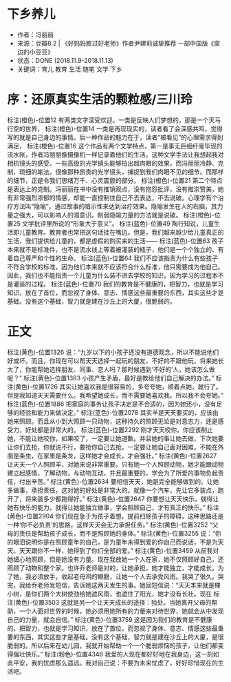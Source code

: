# 下乡养儿
[time]:<20181109>
* 作者：冯丽丽
* 来源：豆瓣8.2 | 《好妈妈胜过好老师》作者尹建莉诚挚推荐 一部中国版《窗边的小豆豆》
* 状态：DONE (2018.11.9-2018.11.13)
* 关键词：育儿 教育 生活 随笔 文学 下乡

# 序：还原真实生活的颗粒感/三川玲
标注(橙色)-位置12
有两类文字深受欢迎。一类是反映人们梦想的，那是一个天马行空的世界，
标注(橙色)-位置14
一类是再现现实的，读者看了会深感共鸣，觉得写的就是自己身边的事情。后一种作品的魅力在于，读者“被看见”的心理需求得到满足，
标注(橙色)-位置16
这个作品有两个文学特点，第一是事无巨细纤毫毕现的流水账，作者冯丽丽像摄像机一样记录着他们的生活。这种文学手法让我想起我对相机镜头的感受。一些高级的光学镜头能够拍出超肉眼的效果，而冯丽丽冷静、克制、琐细的笔法，很像那种昂贵的光学镜头，捕捉到我们肉眼不见的细节。而那样的细节，正是令我们思绪万千、心灵震颤的部分。
标注(橙色)-位置21
第二个特点是表达上的克制。冯丽丽在书中没有推销观点，没有抱怨批评，没有推崇赞美，她有非常强烈浓郁的情感，却能一直控制住自己不去表达，不去说破。心理学有个治疗方法叫“隐喻”，通过故事的暗示性来达到治疗效果。隐喻发生在人的右脑，其力量之强大，可以影响人的潜意识。削弱隐喻力量的方法就是说破。
标注(橙色)-位置25
文学批评里所说的“形象大于意义”。
标注(蓝色)-位置49
陶行知说，儿童生活即儿童教育。教育者也常把这句话挂在嘴边。但是，我们越来越少给儿童真正的生活，我们提供给儿童的，都是虚假的购买来的生活——
标注(蓝色)-位置63
孩子本来就不是标准件，也不是流水线上等着被灌装的瓶子，他们是一个个独立的、有着自己尊严和个性的生命。
标注(蓝色)-位置64
我们不应该指责为什么有些孩子不符合学校的标准，因为他们本来就不应该符合什么标准，他只需要成为他自己。因此，我们也不能指责一个儿童为什么装不进去学校的知识，因为学习的过程本不是灌装的过程。
标注(蓝色)-位置70
我们的教育是不健康的，把智力，也就是学习知识，放在了首位，而忽视了身体、意志、情感这些最重要的东西，其实这些才是基础。没有这个基础，智力就是建在沙丘上的大厦，很脆弱的。

# 正文
标注(黄色)-位置1326
说：“九岁以下的小孩子还没有道德观念，所以不能说他们好或坏。而且，你现在可以帮天天选择一起玩的朋友，不好的不跟他玩，将来她长大了，你能帮她选择朋友、同事、恋人吗？那时候遇到‘不好的’人，她该怎么做呢？”
标注(黄色)-位置1383
小孩产生矛盾，最好是教给他们自己解决的办法。”
标注(黄色)-位置1726
其实让她喜欢我是很容易的，多夸夸她，顺着点她，就行了。但是我知道天天需要什么。我希望她成长，而不需要她喜欢我。所以我不会夸她。”
标注(蓝色)-位置1886
把家庭的事务让孩子决定是不合适的，因为她还小，没有足够的经验和能力来做决定。”
标注(蓝色)-位置2078
其实羊是天天要买的，应该由她来照顾。而且从小到大照顾一只动物，这种持久的照顾无论是对意志力，还是感受力，好处都是非常大的。
标注(蓝色)-位置2292
刚才天天咬你，你应该制止她，不能让她咬你，如果咬了，一定要让她道歉。并且她的事让她去做，下次她要让你们去抢，你就说不行，要抢你自己去抢。一定要让她自己面对困难，不能在外面是条虫，在家里是条龙，这样她才会成长，才会强壮。”
标注(黄色)-位置2627
让天天一个人照顾羊，对她来说非常重要。只有她一个人照顾动物，她才能跟动物建立起感情，了解动物，与动物互动，并且最重要的，学会为了所爱的事物负起责任，付出辛苦。”
标注(黄色)-位置2634
要相信天天，她是完全能够做到的。让她多做事，承担责任，这对她的好处是非常大的。就像一个汽车，先让它多装点，跑开了，将来装多少都跑得好。”
标注(黄色)-位置2647
你要想让天天快乐，就得让她有快乐的能力，就得让她能独立做事，学会照顾自己，才有真正的快乐。”
标注(黄色)-位置2904
你们现在急于为孩子着想，提前扫除孩子的障碍，这种思路还是一种‘你不必负责’的思路，这样天天会无力承担任务。”
标注(黄色)-位置3252
“父母的责任是帮助孩子成长，而不是照顾她的身体。”
标注(黄色)-位置3255
说：“你的眼泪说明你是在照顾童年的自己，是为童年未得到爱的你自己而说话，不是为天天。天天跟你不一样，她得到了你们全部的爱。”
标注(黄色)-位置3459
从前我对她细心地照顾，但是她没有力量。现在我放她一个人在家，她不仅照顾好自己，还照顾了动物和整个家。也许乔老师是对的，让她承担，她才能独立，才能成长。为了她，我必须放手，收起老母鸡的翅膀，让她一个人去承受风雨。我哭了很久。哭完，我给乔老师发短信，告诉她这两天发生的事。她回短信说：“天天本来就是棵小树，是你们两个大树使劲给她遮风雨，也遮住了阳光，她才没有长壮。现在
标注(黄色)-位置3503
这就是另一个让天天成长的途径：独处。当她离开父母的帮助，一个人面对世界的时候，她必须用她所有的力量来对待世界，她就会从中发现自己的力量，就会自信。”
标注(黄色)-位置3759
这是因为我们的教育是不健康的，把智力，也就是学习知识，放在了首位，而忽视了身体、意志、情感这些最重要的东西，其实这些才是基础。没有这个基础，智力就是建在沙丘上的大厦，是很脆弱的。所以后来在幼儿园，我就开始帮助一个一个脆弱烦恼的孩子，让他们都变得强壮快乐。”
标注(粉色)-位置4346
我爱的人现在都好好地在我身边，这一刻如此平安，我的忧虑那么遥远。我对自己说：不要为未来忧虑了，好好珍惜现在的生活吧。
